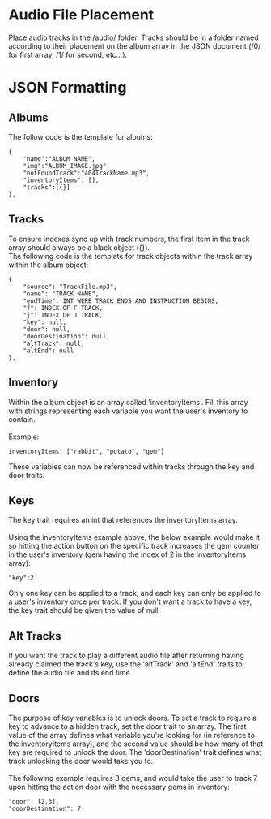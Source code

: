 # Audio File Placement
Place audio tracks in the /audio/ folder. Tracks should be in a folder named according to their placement on the album array in the JSON document (/0/ for first array, /1/ for second, etc...).

# JSON Formatting

## Albums
The follow code is the template for albums:
```
{
    "name":"ALBUM NAME",
    "img":"ALBUM_IMAGE.jpg",
    "notFoundTrack":"404TrackName.mp3",
    "inventoryItems": [],
    "tracks":[{}]
},
```

## Tracks
To ensure indexes sync up with track numbers, the first item in the track array should always be a black object ({}).<br />
The following code is the template for track objects within the track array within the album object:
```
{
    "source": "TrackFile.mp3",
    "name": "TRACK NAME",
    "endTime": INT WERE TRACK ENDS AND INSTRUCTION BEGINS,
    "f": INDEX OF F TRACK,
    "j": INDEX OF J TRACK,
    "key": null,
    "door": null,
    "doorDestination": null,
    "altTrack": null,
    "altEnd": null
},
```

## Inventory
Within the album object is an array called 'inventoryItems'. Fill this array with strings representing each variable you want the user's inventory to contain.<br /><br />Example:
```
inventoryItems: ["rabbit", "potato", "gem"]
```
These variables can now be referenced within tracks through the key and door traits.

## Keys
The key trait requires an int that references the inventoryItems array.<br /><br />Using the inventoryItems example above, the below example would make it so hitting the action button on the specific track increases the gem counter in the user's inventory (gem having the index of 2 in the inventoryItems array):
```
"key":2
```
Only one key can be applied to a track, and each key can only be applied to a user's inventory once per track. If you don't want a track to have a key, the key trait should be given the value of null.

## Alt Tracks
If you want the track to play a different audio file after returning having already claimed the track's key, use the 'altTrack' and 'altEnd' traits to define the audio file and its end time.

## Doors
The purpose of key variables is to unlock doors. To set a track to require a key to advance to a hidden track, set the door trait to an array. The first value of the array defines what variable you're looking for (in reference to the inventoryItems array), and the second value should be how many of that key are required to unlock the door. The 'doorDestination' trait defines what track unlocking the door would take you to.<br /><br />The following example requires 3 gems, and would take the user to track 7 upon hitting the action door with the necessary gems in inventory:
```
"door": [2,3],
"doorDestination": 7
```